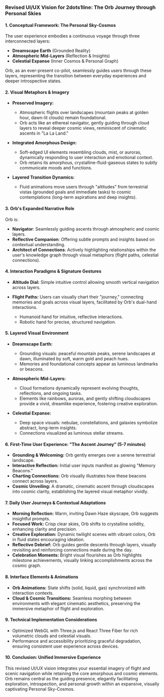 ### Revised UI/UX Vision for 2dots1line: The Orb Journey through Personal Skies

#### **1. Conceptual Framework: The Personal Sky-Cosmos**

The user experience embodies a continuous voyage through three interconnected layers:

* **Dreamscape Earth** (Grounded Reality)
* **Atmospheric Mid-Layers** (Reflection & Insights)
* **Celestial Expanse** (Inner Cosmos & Personal Graph)

Orb, as an ever-present co-pilot, seamlessly guides users through these layers, representing the transition between everyday experiences and deeper introspective states.

#### **2. Visual Metaphors & Imagery**

* **Preserved Imagery:**

  * Atmospheric flights over landscapes (mountain peaks at golden hour, dawn-lit clouds) remain foundational.
  * Orb acts like an ethereal navigator, gently guiding through cloud layers to reveal deeper cosmic views, reminiscent of cinematic ascents in "La La Land."

* **Integrated Amorphous Design:**

  * Soft-edged UI elements resembling clouds, mist, or auroras, dynamically responding to user interaction and emotional context.
  * Orb retains its amorphous, crystalline-fluid-gaseous states to subtly communicate moods and functions.

* **Layered Transition Dynamics:**

  * Fluid animations move users through "altitudes" from terrestrial vistas (grounded goals and immediate tasks) to cosmic contemplations (long-term aspirations and deep insights).

#### **3. Orb's Expanded Narrative Role**

Orb is:

* **Navigator**: Seamlessly guiding ascents through atmospheric and cosmic layers.
* **Reflective Companion**: Offering subtle prompts and insights based on contextual understanding.
* **Architect of Connections**: Actively highlighting relationships within the user's knowledge graph through visual metaphors (flight paths, celestial connections).

#### **4. Interaction Paradigms & Signature Gestures**

* **Altitude Dial:** Simple intuitive control allowing smooth vertical navigation across layers.
* **Flight Paths:** Users can visually chart their "journey," connecting memories and goals across visual layers, facilitated by Orb's dual-hand interactions.

  * Humanoid hand for intuitive, reflective interactions.
  * Robotic hand for precise, structured navigation.

#### **5. Layered Visual Environment**

* **Dreamscape Earth:**

  * Grounding visuals: peaceful mountain peaks, serene landscapes at dawn, illuminated by soft, warm gold and peach hues.
  * Memories and foundational concepts appear as luminous landmarks or beacons.

* **Atmospheric Mid-Layers:**

  * Cloud formations dynamically represent evolving thoughts, reflections, and ongoing tasks.
  * Elements like rainbows, auroras, and gently shifting cloudscapes provide a vivid, dreamlike experience, fostering creative exploration.

* **Celestial Expanse:**

  * Deep space visuals: nebulae, constellations, and galaxies symbolize abstract, long-term insights.
  * Connections visualized as luminous stellar streams.

#### **6. First-Time User Experience: "The Ascent Journey" (5-7 minutes)**

* **Grounding & Welcoming:** Orb gently emerges over a serene terrestrial landscape.
* **Interactive Reflection:** Initial user inputs manifest as glowing "Memory Beacons."
* **Charting Connections:** Orb visually illustrates how these beacons connect across layers.
* **Cosmic Unveiling:** A dramatic, cinematic ascent through cloudscapes into cosmic clarity, establishing the layered visual metaphor vividly.

#### **7. Daily User Journeys & Contextual Adaptations**

* **Morning Reflection:** Warm, inviting Dawn Haze skyscape, Orb suggests insightful prompts.
* **Focused Work:** Crisp clear skies, Orb shifts to crystalline solidity, enhancing clarity and precision.
* **Creative Exploration:** Dynamic twilight scenes with vibrant colors, Orb in fluid states encouraging ideation.
* **Reflective Debrief:** Orb guides gentle descents through layers, visually revisiting and reinforcing connections made during the day.
* **Celebration Moments:** Bright visual flourishes as Orb highlights milestone achievements, visually linking accomplishments across the cosmic graph.

#### **8. Interface Elements & Animations**

* **Orb Animations:** State shifts (solid, liquid, gas) synchronized with interaction contexts.
* **Cloud & Cosmic Transitions:** Seamless morphing between environments with elegant cinematic aesthetics, preserving the immersive metaphor of flight and exploration.

#### **9. Technical Implementation Considerations**

* Optimized WebGL with Three.js and React Three Fiber for rich volumetric clouds and celestial visuals.
* Performance and accessibility prioritizing graceful degradation, ensuring consistent user experience across devices.

#### **10. Conclusion: Unified Immersive Experience**

This revised UI/UX vision integrates your essential imagery of flight and scenic navigation while retaining the core amorphous and cosmic elements. Orb remains central as the guiding presence, elegantly facilitating exploration, introspection, and personal growth within an expansive, visually captivating Personal Sky-Cosmos.
